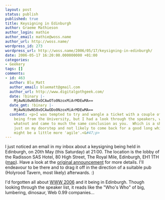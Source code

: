 ```yaml
---
layout: post
status: publish
published: true
title: Keysigning in Edinburgh
author: Graeme Mathieson
author_login: mathie
author_email: mathie@woss.name
author_url: http://woss.name/
wordpress_id: 273
wordpress_url: http://woss.name/2006/05/17/keysigning-in-edinburgh/
date: 2006-05-17 16:20:00.000000000 +01:00
categories:
- Geekery
tags: []
comments:
- id: 463
  author: Blu_Matt
  author_email: bluematt@gmail.com
  author_url: http://www.digitalgothgeek.com/
  date: !binary |-
    MjAwNi0wNS0xOCAwOTo0NzoxMiArMDEwMA==
  date_gmt: !binary |-
    MjAwNi0wNS0xOCAwODo0NzoxMiArMDEwMA==
  content: <p>I was tempted to try and wangle a ticket with a couple of the speakers
    being from the University, but I had a look through the speakers, workshops and
    whatnot and came to much the same conclusion as you.  Which is a shame, as it's
    just on my doorstep and not likely to come back for a good long while when it
    might be a little more 'agile'.<&#47;p>
---
```

I just noticed an email in my inbox about a keysigning being held in Edinburgh, on 20th May (this Saturday) at 21:00.  The location is the lobby of the Radisson SAS Hotel, 80 High Street, The Royal Mile, Edinburgh, EH1 1TH ([map](http:&#47;&#47;maps.google.co.uk&#47;maps?f=q&hl=en&q=eh1+1th&om=1)).  Have a look at the [original announcement](http:&#47;&#47;www.biglumber.com&#47;x&#47;web?ev=29615) for more details.  I'll endeavour to be there and to drag it off in the direction of a suitable pub (Holyrood Tavern, most likely) afterwards. :)

I'd forgotten all about [WWW 2006](http:&#47;&#47;www2006.org&#47;) and it being in Edinburgh.  Though looking through the speaker list, it reads like the "Who's Who" of big, lumbering, dinosaur, Web 0.99 companies...
